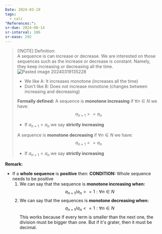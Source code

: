 ```yaml
---
Date: 2024-03-19
tags:
  - calc
"References:": 
sr-due: 2024-08-14
sr-interval: 106
sr-ease: 292
---
```


> [!NOTE] Definition:  
> A sequence is can increase or decrease. We are interested on those sequences such as the increase or decrease is constant. Namely, they keep increasing or decreasing all the time. 
> ![Pasted image 20240319135228](../99%20-%20Meta/0.%20Attachments/Pasted%20image%2020240319135228.png)
> + We like A: It increases monotone (increases all the time)
> + Don't like B: Does not increase monotone (changes between increasing and decreasing)
> 
> **Formally defined:**
> A sequence is **monotone increasing** if $\forall n \in N$ we have: 
> $$
> a_{n+1} >= a_n
> $$
> + If $a_{n+1} > a_n$ we say **strictly increasing**
> 
> A sequence is **monotone decreasing** if $\forall n \in N$ we have:
> $$
> a_{n+1} <= a_n
> $$
> + If $a_{n+1} < a_n$ we say **strictly increasing**


**Remark:**
+ If a **whole sequence** is **positive** then: **CONDITION:** Whole sequence needs to be positive
	1.  We can say that the sequence is **monotone increasing when:**
		$$
			a_{n+1}/a_n >= 1:\forall n\in N
		$$
	2. We can say that the sequences is **monotone decreasing when:**
		$$
		a_{n+1}/a_n <= 1:\forall n\in N
		$$
This works because if every term is smaller than the next one, the division must be bigger than one. But if it's grater, then it must be decimal.